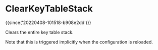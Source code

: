 # ClearKeyTableStack

{{since('20220408-101518-b908e2dd')}}

Clears the entire key table stack.

Note that this is triggered implicitly when the configuration is reloaded.
